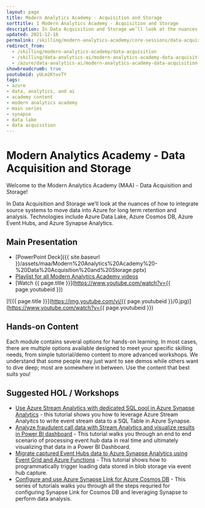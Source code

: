 ```yaml
---
layout: page
title: Modern Analytics Academy - Acquisition and Storage
sorttitle: 1 Modern Analytics Academy - Acquisition and Storage
description: In Data Acquisition and Storage we’ll look at the nuances of how to integrate source systems to move data into Azure for long term retention and analysis. Technologies include Azure Data Lake, Azure Cosmos DB, Azure Event Hubs, and Azure Synapse Analytics.
updated: 2021-12-16
permalink: /skilling/modern-analytics-academy/core-sessions/data-acquisition
redirect_from:
  - /skilling/modern-analytics-academy/data-acquisition
  - /skilling/data-analytics-ai/modern-analytics-academy-data-acquisition
  - /azure/data-analytics-ai/modern-analytics-academy-data-acquisition
showbreadcrumb: true
youtubeid: yULm2KtuvTY
tags: 
- azure
- data, analytics, and ai
- academy content
- modern analytics academy
- main series
- synapse
- data lake
- data acquisition
---
```


# Modern Analytics Academy - Data Acquisition and Storage

Welcome to the Modern Analytics Academy (MAA) - Data Acquisition and Storage!

In Data Acquisition and Storage we’ll look at the nuances of how to integrate source systems to move data into Azure for long term retention and analysis. Technologies include Azure Data Lake, Azure Cosmos DB, Azure Event Hubs, and Azure Synapse Analytics.

## Main Presentation

* [PowerPoint Deck]({{ site.baseurl }}/assets/maa/Modern%20Analytics%20Academy%20-%20Data%20Acquisition%20and%20Storage.pptx)
* [Playlist for all Modern Analytics Academy videos](https://www.youtube.com/playlist?list=PL8_VXqhvJI9DtxeuFmmQ0V6Z_zL0MXnnI)
* [Watch {{ page.title }}](https://www.youtube.com/watch?v={{ page.youtubeid }})

[![{{ page.title }}](https://img.youtube.com/vi/{{ page.youtubeid }}/0.jpg)](https://www.youtube.com/watch?v={{ page.youtubeid }})


## Hands-on Content

Each module contains several options for hands-on learning. In most cases, there are multiple options available designed to meet your specific skilling needs, from simple tutorial/demo content to more advanced workshops. We understand that some people may just want to see demos while others want to dive deep; most are somewhere in between. Use the content that best suits you!

## Suggested HOL / Workshops

* [Use Azure Stream Analytics with dedicated SQL pool in Azure Synapse Analytics](https://docs.microsoft.com/en-us/azure/synapse-analytics/sql-data-warehouse/sql-data-warehouse-integrate-azure-stream-analytics) - this tutorial shows you how to leverage Azure Stream Analyitcs to write event stream data to a SQL Table in Azure Synapse.
* [Analyze fraudulent call data with Stream Analytics and visualize results in Power BI dashboard](https://docs.microsoft.com/en-us/azure/stream-analytics/stream-analytics-real-time-fraud-detection?toc=/azure/event-hubs/TOC.json) - This tutorial walks you through an end to end scenario of processing event hub data in real time and ultimately visualizing that data in a Power BI Dashboard.
* [Migrate captured Event Hubs data to Azure Synapse Analytics using Event Grid and Azure Functions](https://docs.microsoft.com/en-us/azure/event-hubs/store-captured-data-data-warehouse) - This tutorial shows how to programmatically trigger loading data stored in blob storage via event hub capture.
* [Configure and use Azure Synapse Link for Azure Cosmos DB](https://docs.microsoft.com/en-us/azure/cosmos-db/configure-synapse-link) - This series of tutorials walks you through all the steps requried for configuring Synapse Link for Cosmos DB and leveraging Synapse to perform data analysis.


